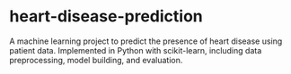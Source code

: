 # heart-disease-prediction
A machine learning project to predict the presence of heart disease using patient data. Implemented in Python with scikit-learn, including data preprocessing, model building, and evaluation.
